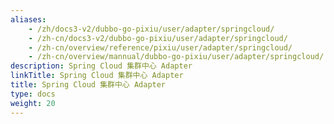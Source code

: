 ```yaml
---
aliases:
    - /zh/docs3-v2/dubbo-go-pixiu/user/adapter/springcloud/
    - /zh-cn/docs3-v2/dubbo-go-pixiu/user/adapter/springcloud/
    - /zh-cn/overview/reference/pixiu/user/adapter/springcloud/
    - /zh-cn/overview/mannual/dubbo-go-pixiu/user/adapter/springcloud/
description: Spring Cloud 集群中心 Adapter
linkTitle: Spring Cloud 集群中心 Adapter
title: Spring Cloud 集群中心 Adapter
type: docs
weight: 20
---
```

